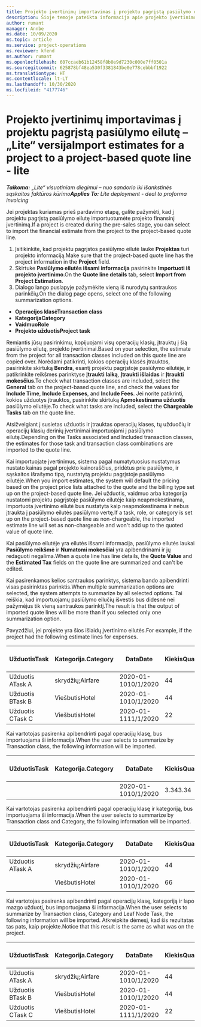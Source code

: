 ```yaml
---
title: Projekto įvertinimų importavimas į projektu pagrįstą pasiūlymo eilutę – „Lite“ versija
description: Šioje temoje pateikta informacija apie projekto įvertinimų importavimą į pasiūlymo eilutę.
author: rumant
manager: Annbe
ms.date: 10/09/2020
ms.topic: article
ms.service: project-operations
ms.reviewer: kfend
ms.author: rumant
ms.openlocfilehash: 607ccaeb61b12458f8b0e9d7230c000e7ff0501a
ms.sourcegitcommit: 625878bf48ea530f3381843be0e778cebbbf1922
ms.translationtype: HT
ms.contentlocale: lt-LT
ms.lasthandoff: 10/30/2020
ms.locfileid: "4177746"
---
```

# <a name="import-estimates-for-a-project-to-a-project-based-quote-line---lite"></a><span data-ttu-id="973db-103">Projekto įvertinimų importavimas į projektu pagrįstą pasiūlymo eilutę – „Lite“ versija</span><span class="sxs-lookup"><span data-stu-id="973db-103">Import estimates for a project to a project-based quote line - lite</span></span>

<span data-ttu-id="973db-104">_**Taikoma:** „Lite“ visuotiniam diegimui – nuo sandorio iki išankstinės sąskaitos faktūros kūrimo_</span><span class="sxs-lookup"><span data-stu-id="973db-104">_**Applies To:** Lite deployment - deal to proforma invoicing_</span></span>

<span data-ttu-id="973db-105">Jei projektas kuriamas prieš pardavimo etapą, galite pažymėti, kad į projektu pagrįstą pasiūlymo eilutę importuotumėte projekto finansinį įvertinimą.</span><span class="sxs-lookup"><span data-stu-id="973db-105">If a project is created during the pre-sales stage, you can select to import the financial estimate from the project to the project-based quote line.</span></span>

1. <span data-ttu-id="973db-106">Įsitikinkite, kad projektu pagrįstos pasiūlymo eilutė lauke **Projektas** turi projekto informaciją.</span><span class="sxs-lookup"><span data-stu-id="973db-106">Make sure that the project-based quote line has the project information in the **Project** field.</span></span>
2. <span data-ttu-id="973db-107">Skirtuke **Pasiūlymo eilutės išsami informacija** pasirinkite **Importuoti iš projekto įvertinimo**.</span><span class="sxs-lookup"><span data-stu-id="973db-107">On the **Quote line details** tab, select **Import from Project Estimation**.</span></span>
3. <span data-ttu-id="973db-108">Dialogo lango puslapyje pažymėkite vieną iš nurodytų santraukos parinkčių.</span><span class="sxs-lookup"><span data-stu-id="973db-108">On the dialog page opens, select one of the following summarization options.</span></span>

  - <span data-ttu-id="973db-109">**Operacijos klasė**</span><span class="sxs-lookup"><span data-stu-id="973db-109">**Transaction class**</span></span>
  - <span data-ttu-id="973db-110">**Kategorija**</span><span class="sxs-lookup"><span data-stu-id="973db-110">**Category**</span></span>
  - <span data-ttu-id="973db-111">**Vaidmuo**</span><span class="sxs-lookup"><span data-stu-id="973db-111">**Role**</span></span> 
  - <span data-ttu-id="973db-112">**Projekto užduotis**</span><span class="sxs-lookup"><span data-stu-id="973db-112">**Project task**</span></span>

<span data-ttu-id="973db-113">Remiantis jūsų pasirinkimu, kopijuojami visų operacijų klasių, įtrauktų į šią pasiūlymo eilutę, projekto įvertinimai.</span><span class="sxs-lookup"><span data-stu-id="973db-113">Based on your selection, the estimate from the project for all transaction classes included on this quote line are copied over.</span></span> <span data-ttu-id="973db-114">Norėdami patikrinti, kokios operacijų klasės įtrauktos, pasirinkite skirtuką **Bendra**, esantį projektu pagrįstoje pasiūlymo eilutėje, ir patikrinkite reikšmes parinktyse **Įtraukti laiką**, **Įtraukti išlaidas** ir **Įtraukti mokesčius**.</span><span class="sxs-lookup"><span data-stu-id="973db-114">To check what transaction classes are included, select the **General** tab on the project-based quote line, and check the values for **Include Time**, **Include Expenses**, and **Include Fees**.</span></span>  <span data-ttu-id="973db-115">Jei norite patikrinti, kokios užduotys įtrauktos, pasirinkite skirtuką **Apmokestinama užduotis** pasiūlymo eilutėje.</span><span class="sxs-lookup"><span data-stu-id="973db-115">To check what tasks are included, select the **Chargeable Tasks** tab on the quote line.</span></span>

<span data-ttu-id="973db-116">Atsižvelgiant į susietas užduotis ir įtrauktas operacijų klases, tų užduočių ir operacijų klasių derinių įvertinimai importuojami į pasiūlymo eilutę.</span><span class="sxs-lookup"><span data-stu-id="973db-116">Depending on the Tasks associated and Included transaction classes, the estimates for those task and transaction class combinations are imported to the quote line.</span></span>

<span data-ttu-id="973db-117">Kai importuojate įvertinimus, sistema pagal numatytuosius nustatymus nustato kainas pagal projekto kainoraščius, pridėtus prie pasiūlymo, ir sąskaitos išrašymo tipą, nustatytą projektu pagrįstoje pasiūlymo eilutėje.</span><span class="sxs-lookup"><span data-stu-id="973db-117">When you import estimates, the system will default the pricing based on the project price lists attached to the quote and the billing type set up on the project-based quote line.</span></span> <span data-ttu-id="973db-118">Jei užduotis, vaidmuo arba kategorija nustatomi projektu pagrįstoje pasiūlymo eilutėje kaip neapmokestinama, importuota įvertinimo eilutė bus nustatyta kaip neapmokestinama ir nebus įtraukta į pasiūlymo eilutės pasiūlymo vertę.</span><span class="sxs-lookup"><span data-stu-id="973db-118">If a task, role, or category is set up on the project-based quote line as non-chargeable, the imported estimate line will set as non-chargeable and won't add up to the quoted value of quote line.</span></span>

<span data-ttu-id="973db-119">Kai pasiūlymo eilutėje yra eilutės išsami informacija, pasiūlymo eilutės laukai **Pasiūlymo reikšmė** ir **Numatomi mokesčiai** yra apibendrinami ir jų redaguoti negalima.</span><span class="sxs-lookup"><span data-stu-id="973db-119">When a quote line has line details, the **Quote Value** and the **Estimated Tax** fields on the quote line are summarized and can't be edited.</span></span>

<span data-ttu-id="973db-120">Kai pasirenkamos kelios santraukos parinktys, sistema bando apibendrinti visas pasirinktas parinktis.</span><span class="sxs-lookup"><span data-stu-id="973db-120">When multiple summarization options are selected, the system attempts to summarize by all selected options.</span></span> <span data-ttu-id="973db-121">Tai reiškia, kad importuojamų pasiūlymo eilučių išvestis bus didesnė nei pažymėjus tik vieną santraukos parinktį.</span><span class="sxs-lookup"><span data-stu-id="973db-121">The result is that the output of imported quote lines will be more than if you selected only one summarization option.</span></span>

<span data-ttu-id="973db-122">Pavyzdžiui, jei projekte yra šios išlaidų įvertinimo eilutės.</span><span class="sxs-lookup"><span data-stu-id="973db-122">For example, if the project had the following estimate lines for expenses.</span></span>

| <span data-ttu-id="973db-123">Užduotis</span><span class="sxs-lookup"><span data-stu-id="973db-123">Task</span></span> | <span data-ttu-id="973db-124">Kategorija.</span><span class="sxs-lookup"><span data-stu-id="973db-124">Category</span></span> | <span data-ttu-id="973db-125">Data</span><span class="sxs-lookup"><span data-stu-id="973db-125">Date</span></span> | <span data-ttu-id="973db-126">Kiekis</span><span class="sxs-lookup"><span data-stu-id="973db-126">Quantity</span></span> | <span data-ttu-id="973db-127">Vieneto kaina</span><span class="sxs-lookup"><span data-stu-id="973db-127">Unit price</span></span> | <span data-ttu-id="973db-128">Suma</span><span class="sxs-lookup"><span data-stu-id="973db-128">Amount</span></span> |
| --- | --- | --- | --- | --- | --- |
| <span data-ttu-id="973db-129">Užduotis A</span><span class="sxs-lookup"><span data-stu-id="973db-129">Task A</span></span> | <span data-ttu-id="973db-130">skrydžių;</span><span class="sxs-lookup"><span data-stu-id="973db-130">Airfare</span></span> | <span data-ttu-id="973db-131">2020-01-10</span><span class="sxs-lookup"><span data-stu-id="973db-131">10/1/2020</span></span> | <span data-ttu-id="973db-132">4</span><span class="sxs-lookup"><span data-stu-id="973db-132">4</span></span> | <span data-ttu-id="973db-133">400</span><span class="sxs-lookup"><span data-stu-id="973db-133">400</span></span> | <span data-ttu-id="973db-134">1600</span><span class="sxs-lookup"><span data-stu-id="973db-134">1600</span></span> |
| <span data-ttu-id="973db-135">Užduotis B</span><span class="sxs-lookup"><span data-stu-id="973db-135">Task B</span></span> | <span data-ttu-id="973db-136">Viešbutis</span><span class="sxs-lookup"><span data-stu-id="973db-136">Hotel</span></span> | <span data-ttu-id="973db-137">2020-01-10</span><span class="sxs-lookup"><span data-stu-id="973db-137">10/1/2020</span></span> | <span data-ttu-id="973db-138">4</span><span class="sxs-lookup"><span data-stu-id="973db-138">4</span></span> | <span data-ttu-id="973db-139">Virš 200</span><span class="sxs-lookup"><span data-stu-id="973db-139">200</span></span> | <span data-ttu-id="973db-140">800</span><span class="sxs-lookup"><span data-stu-id="973db-140">800</span></span> |
| <span data-ttu-id="973db-141">Užduotis C</span><span class="sxs-lookup"><span data-stu-id="973db-141">Task C</span></span> | <span data-ttu-id="973db-142">Viešbutis</span><span class="sxs-lookup"><span data-stu-id="973db-142">Hotel</span></span> | <span data-ttu-id="973db-143">2020-01-11</span><span class="sxs-lookup"><span data-stu-id="973db-143">11/1/2020</span></span> | <span data-ttu-id="973db-144">2</span><span class="sxs-lookup"><span data-stu-id="973db-144">2</span></span> | <span data-ttu-id="973db-145">Virš 200</span><span class="sxs-lookup"><span data-stu-id="973db-145">200</span></span> | <span data-ttu-id="973db-146">400</span><span class="sxs-lookup"><span data-stu-id="973db-146">400</span></span> |

<span data-ttu-id="973db-147">Kai vartotojas pasirenka apibendrinti pagal operacijų klasę, bus importuojama ši informacija.</span><span class="sxs-lookup"><span data-stu-id="973db-147">When the user selects to summarize by Transaction class, the following information will be imported.</span></span>

| <span data-ttu-id="973db-148">Užduotis</span><span class="sxs-lookup"><span data-stu-id="973db-148">Task</span></span> | <span data-ttu-id="973db-149">Kategorija.</span><span class="sxs-lookup"><span data-stu-id="973db-149">Category</span></span> | <span data-ttu-id="973db-150">Data</span><span class="sxs-lookup"><span data-stu-id="973db-150">Date</span></span> | <span data-ttu-id="973db-151">Kiekis</span><span class="sxs-lookup"><span data-stu-id="973db-151">Quantity</span></span> | <span data-ttu-id="973db-152">Vieneto kaina</span><span class="sxs-lookup"><span data-stu-id="973db-152">Unit price</span></span> | <span data-ttu-id="973db-153">Suma</span><span class="sxs-lookup"><span data-stu-id="973db-153">Amount</span></span> |
| --- | --- | --- | --- | --- | --- |
|||<span data-ttu-id="973db-154">2020-01-10</span><span class="sxs-lookup"><span data-stu-id="973db-154">10/1/2020</span></span> | <span data-ttu-id="973db-155">3.34</span><span class="sxs-lookup"><span data-stu-id="973db-155">3.34</span></span> | <span data-ttu-id="973db-156">840</span><span class="sxs-lookup"><span data-stu-id="973db-156">840</span></span> | <span data-ttu-id="973db-157">2800</span><span class="sxs-lookup"><span data-stu-id="973db-157">2800</span></span> |

<span data-ttu-id="973db-158">Kai vartotojas pasirenka apibendrinti pagal operacijų klasę ir kategoriją, bus importuojama ši informacija.</span><span class="sxs-lookup"><span data-stu-id="973db-158">When the user selects to summarize by Transaction class and Category, the following information will be imported.</span></span>

| <span data-ttu-id="973db-159">Užduotis</span><span class="sxs-lookup"><span data-stu-id="973db-159">Task</span></span> | <span data-ttu-id="973db-160">Kategorija.</span><span class="sxs-lookup"><span data-stu-id="973db-160">Category</span></span> | <span data-ttu-id="973db-161">Data</span><span class="sxs-lookup"><span data-stu-id="973db-161">Date</span></span> | <span data-ttu-id="973db-162">Kiekis</span><span class="sxs-lookup"><span data-stu-id="973db-162">Quantity</span></span> | <span data-ttu-id="973db-163">Vieneto kaina</span><span class="sxs-lookup"><span data-stu-id="973db-163">Unit price</span></span> | <span data-ttu-id="973db-164">Suma</span><span class="sxs-lookup"><span data-stu-id="973db-164">Amount</span></span> |
| --- | --- | --- | --- | --- | --- |
| <span data-ttu-id="973db-165">Užduotis A</span><span class="sxs-lookup"><span data-stu-id="973db-165">Task A</span></span> | <span data-ttu-id="973db-166">skrydžių;</span><span class="sxs-lookup"><span data-stu-id="973db-166">Airfare</span></span> | <span data-ttu-id="973db-167">2020-01-10</span><span class="sxs-lookup"><span data-stu-id="973db-167">10/1/2020</span></span> | <span data-ttu-id="973db-168">4</span><span class="sxs-lookup"><span data-stu-id="973db-168">4</span></span> | <span data-ttu-id="973db-169">400</span><span class="sxs-lookup"><span data-stu-id="973db-169">400</span></span> | <span data-ttu-id="973db-170">1600</span><span class="sxs-lookup"><span data-stu-id="973db-170">1600</span></span> |
| | <span data-ttu-id="973db-171">Viešbutis</span><span class="sxs-lookup"><span data-stu-id="973db-171">Hotel</span></span> | <span data-ttu-id="973db-172">2020-01-10</span><span class="sxs-lookup"><span data-stu-id="973db-172">10/1/2020</span></span> | <span data-ttu-id="973db-173">6</span><span class="sxs-lookup"><span data-stu-id="973db-173">6</span></span> | <span data-ttu-id="973db-174">Virš 200</span><span class="sxs-lookup"><span data-stu-id="973db-174">200</span></span> | <span data-ttu-id="973db-175">1200</span><span class="sxs-lookup"><span data-stu-id="973db-175">1200</span></span> |

<span data-ttu-id="973db-176">Kai vartotojas pasirenka apibendrinti pagal operacijų klasę, kategoriją ir lapo mazgo užduotį, bus importuojama ši informacija.</span><span class="sxs-lookup"><span data-stu-id="973db-176">When the user selects to summarize by Transaction class, Category and Leaf Node Task, the following information will be imported.</span></span> <span data-ttu-id="973db-177">Atkreipkite dėmesį, kad šis rezultatas tas pats, kaip projekte.</span><span class="sxs-lookup"><span data-stu-id="973db-177">Notice that this result is the same as what was on the project.</span></span>

| <span data-ttu-id="973db-178">Užduotis</span><span class="sxs-lookup"><span data-stu-id="973db-178">Task</span></span> | <span data-ttu-id="973db-179">Kategorija.</span><span class="sxs-lookup"><span data-stu-id="973db-179">Category</span></span> | <span data-ttu-id="973db-180">Data</span><span class="sxs-lookup"><span data-stu-id="973db-180">Date</span></span> | <span data-ttu-id="973db-181">Kiekis</span><span class="sxs-lookup"><span data-stu-id="973db-181">Quantity</span></span> | <span data-ttu-id="973db-182">Vieneto kaina</span><span class="sxs-lookup"><span data-stu-id="973db-182">Unit price</span></span> | <span data-ttu-id="973db-183">Suma</span><span class="sxs-lookup"><span data-stu-id="973db-183">Amount</span></span> |
| --- | --- | --- | --- | --- | --- |
| <span data-ttu-id="973db-184">Užduotis A</span><span class="sxs-lookup"><span data-stu-id="973db-184">Task A</span></span> | <span data-ttu-id="973db-185">skrydžių;</span><span class="sxs-lookup"><span data-stu-id="973db-185">Airfare</span></span> | <span data-ttu-id="973db-186">2020-01-10</span><span class="sxs-lookup"><span data-stu-id="973db-186">10/1/2020</span></span> | <span data-ttu-id="973db-187">4</span><span class="sxs-lookup"><span data-stu-id="973db-187">4</span></span> | <span data-ttu-id="973db-188">400</span><span class="sxs-lookup"><span data-stu-id="973db-188">400</span></span> | <span data-ttu-id="973db-189">1600</span><span class="sxs-lookup"><span data-stu-id="973db-189">1600</span></span> |
| <span data-ttu-id="973db-190">Užduotis B</span><span class="sxs-lookup"><span data-stu-id="973db-190">Task B</span></span> | <span data-ttu-id="973db-191">Viešbutis</span><span class="sxs-lookup"><span data-stu-id="973db-191">Hotel</span></span> | <span data-ttu-id="973db-192">2020-01-10</span><span class="sxs-lookup"><span data-stu-id="973db-192">10/1/2020</span></span> | <span data-ttu-id="973db-193">4</span><span class="sxs-lookup"><span data-stu-id="973db-193">4</span></span> | <span data-ttu-id="973db-194">Virš 200</span><span class="sxs-lookup"><span data-stu-id="973db-194">200</span></span> | <span data-ttu-id="973db-195">800</span><span class="sxs-lookup"><span data-stu-id="973db-195">800</span></span> |
| <span data-ttu-id="973db-196">Užduotis C</span><span class="sxs-lookup"><span data-stu-id="973db-196">Task C</span></span> | <span data-ttu-id="973db-197">Viešbutis</span><span class="sxs-lookup"><span data-stu-id="973db-197">Hotel</span></span> | <span data-ttu-id="973db-198">2020-01-11</span><span class="sxs-lookup"><span data-stu-id="973db-198">11/1/2020</span></span> | <span data-ttu-id="973db-199">2</span><span class="sxs-lookup"><span data-stu-id="973db-199">2</span></span> | <span data-ttu-id="973db-200">Virš 200</span><span class="sxs-lookup"><span data-stu-id="973db-200">200</span></span> | <span data-ttu-id="973db-201">400</span><span class="sxs-lookup"><span data-stu-id="973db-201">400</span></span> |
